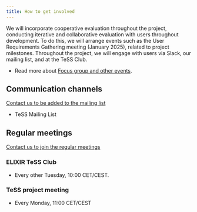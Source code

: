 ```yaml
--- 
title: How to get involved
---
```


We will incorporate cooperative evaluation throughout the project, conducting iterative and collaborative evaluation with users throughout development.
To do this, we will arrange events such as the User Requirements Gathering meeting (January 2025), related to project milestones. Throughout the project, we will engage with users via Slack, our mailing list, and at the TeSS Club.

* Read more about [Focus group and other events](events).


## Communication channels

[Contact us to be added to the mailing list](contact)

* TeSS Mailing List


## Regular meetings

[Contact us to join the regular meetings](contact)

### ELIXIR TeSS Club

* Every other Tuesday, 10:00 CET/CEST.

### TeSS project meeting

* Every Monday, 11:00 CET/CEST